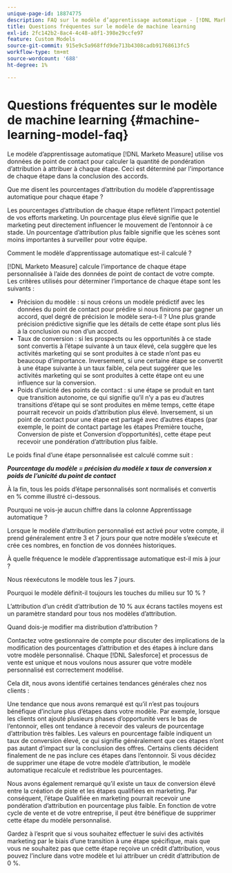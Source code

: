 ```yaml
---
unique-page-id: 18874775
description: FAQ sur le modèle d’apprentissage automatique - [!DNL Marketo Measure]
title: Questions fréquentes sur le modèle de machine learning
exl-id: 2fc142b2-8ac4-4c48-a8f1-398e29ccfe97
feature: Custom Models
source-git-commit: 915e9c5a968ffd9de713b4308cadb91768613fc5
workflow-type: tm+mt
source-wordcount: '688'
ht-degree: 1%

---
```


# Questions fréquentes sur le modèle de machine learning {#machine-learning-model-faq}

Le modèle d’apprentissage automatique [!DNL Marketo Measure] utilise vos données de point de contact pour calculer la quantité de pondération d’attribution à attribuer à chaque étape. Ceci est déterminé par l&#39;importance de chaque étape dans la conclusion des accords.

Que me disent les pourcentages d’attribution du modèle d’apprentissage automatique pour chaque étape ?

Les pourcentages d’attribution de chaque étape reflètent l’impact potentiel de vos efforts marketing. Un pourcentage plus élevé signifie que le marketing peut directement influencer le mouvement de l’entonnoir à ce stade. Un pourcentage d’attribution plus faible signifie que les scènes sont moins importantes à surveiller pour votre équipe.

Comment le modèle d’apprentissage automatique est-il calculé ?

[!DNL Marketo Measure] calcule l’importance de chaque étape personnalisée à l’aide des données de point de contact de votre compte. Les critères utilisés pour déterminer l’importance de chaque étape sont les suivants :

* Précision du modèle : si nous créons un modèle prédictif avec les données du point de contact pour prédire si nous finirons par gagner un accord, quel degré de précision le modèle sera-t-il ? Une plus grande précision prédictive signifie que les détails de cette étape sont plus liés à la conclusion ou non d’un accord.
* Taux de conversion : si les prospects ou les opportunités à ce stade sont convertis à l’étape suivante à un taux élevé, cela suggère que les activités marketing qui se sont produites à ce stade n’ont pas eu beaucoup d’importance. Inversement, si une certaine étape se convertit à une étape suivante à un taux faible, cela peut suggérer que les activités marketing qui se sont produites à cette étape ont eu une influence sur la conversion.
* Poids d’unicité des points de contact : si une étape se produit en tant que transition autonome, ce qui signifie qu’il n’y a pas eu d’autres transitions d’étape qui se sont produites en même temps, cette étape pourrait recevoir un poids d’attribution plus élevé. Inversement, si un point de contact pour une étape est partagé avec d’autres étapes (par exemple, le point de contact partage les étapes Première touche, Conversion de piste et Conversion d’opportunités), cette étape peut recevoir une pondération d’attribution plus faible.

Le poids final d’une étape personnalisée est calculé comme suit :

**_Pourcentage du modèle = précision du modèle x taux de conversion x poids de l’unicité du point de contact_**

À la fin, tous les poids d’étape personnalisés sont normalisés et convertis en % comme illustré ci-dessous.

Pourquoi ne vois-je aucun chiffre dans la colonne Apprentissage automatique ?

Lorsque le modèle d’attribution personnalisé est activé pour votre compte, il prend généralement entre 3 et 7 jours pour que notre modèle s’exécute et crée ces nombres, en fonction de vos données historiques.

À quelle fréquence le modèle d’apprentissage automatique est-il mis à jour ?

Nous réexécutons le modèle tous les 7 jours.

Pourquoi le modèle définit-il toujours les touches du milieu sur 10 % ?

L’attribution d’un crédit d’attribution de 10 % aux écrans tactiles moyens est un paramètre standard pour tous nos modèles d’attribution.

Quand dois-je modifier ma distribution d’attribution ?

Contactez votre gestionnaire de compte pour discuter des implications de la modification des pourcentages d’attribution et des étapes à inclure dans votre modèle personnalisé. Chaque [!DNL Salesforce] et processus de vente est unique et nous voulons nous assurer que votre modèle personnalisé est correctement modélisé.

Cela dit, nous avons identifié certaines tendances générales chez nos clients :

Une tendance que nous avons remarqué est qu’il n’est pas toujours bénéfique d’inclure plus d’étapes dans votre modèle. Par exemple, lorsque les clients ont ajouté plusieurs phases d’opportunité vers le bas de l’entonnoir, elles ont tendance à recevoir des valeurs de pourcentage d’attribution très faibles. Les valeurs en pourcentage faible indiquent un taux de conversion élevé, ce qui signifie généralement que ces étapes n’ont pas autant d’impact sur la conclusion des offres. Certains clients décident finalement de ne pas inclure ces étapes dans l’entonnoir. Si vous décidez de supprimer une étape de votre modèle d’attribution, le modèle automatique recalcule et redistribue les pourcentages.

Nous avons également remarqué qu’il existe un taux de conversion élevé entre la création de piste et les étapes qualifiées en marketing. Par conséquent, l’étape Qualifiée en marketing pourrait recevoir une pondération d’attribution en pourcentage plus faible. En fonction de votre cycle de vente et de votre entreprise, il peut être bénéfique de supprimer cette étape du modèle personnalisé.

Gardez à l’esprit que si vous souhaitez effectuer le suivi des activités marketing par le biais d’une transition à une étape spécifique, mais que vous ne souhaitez pas que cette étape reçoive un crédit d’attribution, vous pouvez l’inclure dans votre modèle et lui attribuer un crédit d’attribution de 0 %.
